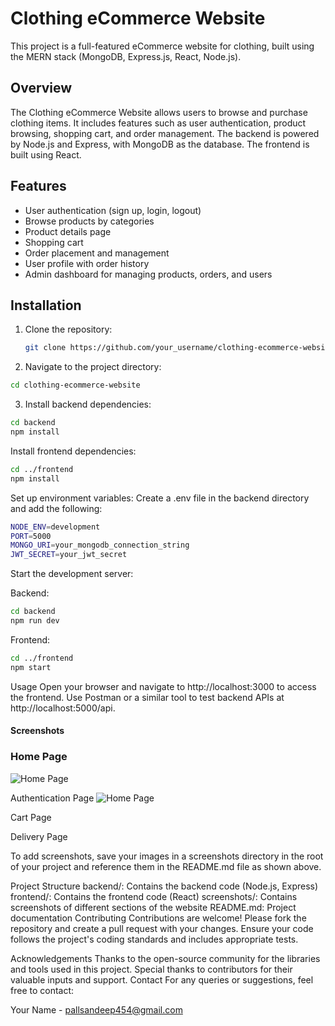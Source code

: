 # Clothing eCommerce Website

This project is a full-featured eCommerce website for clothing, built using the MERN stack (MongoDB, Express.js, React, Node.js).

## Overview

The Clothing eCommerce Website allows users to browse and purchase clothing items. It includes features such as user authentication, product browsing, shopping cart, and order management. The backend is powered by Node.js and Express, with MongoDB as the database. The frontend is built using React.

## Features

- User authentication (sign up, login, logout)
- Browse products by categories
- Product details page
- Shopping cart
- Order placement and management
- User profile with order history
- Admin dashboard for managing products, orders, and users

## Installation

1. Clone the repository:
   ```bash
   git clone https://github.com/your_username/clothing-ecommerce-website.git
   ```
2. Navigate to the project directory:
```bash
cd clothing-ecommerce-website
```

3. Install backend dependencies:
```bash
cd backend
npm install
```

Install frontend dependencies:
```sh
cd ../frontend
npm install
```

Set up environment variables:
Create a .env file in the backend directory and add the following:
```sh
NODE_ENV=development
PORT=5000
MONGO_URI=your_mongodb_connection_string
JWT_SECRET=your_jwt_secret
```
Start the development server:

Backend:
```sh
cd backend
npm run dev
```
Frontend:
```sh
cd ../frontend
npm start
```
Usage
Open your browser and navigate to http://localhost:3000 to access the frontend.
Use Postman or a similar tool to test backend APIs at http://localhost:5000/api.


#### Screenshots
### Home Page
![Home Page](https://drive.google.com/uc?id=1xlWL2DY4uVV4UKkgGYg_ZJackl9m6wN5)

Authentication Page
![Home Page](https://drive.google.com/file/d/1xlWL2DY4uVV4UKkgGYg_ZJackl9m6wN5/view?usp=drive_link)

Cart Page

Delivery Page

To add screenshots, save your images in a screenshots directory in the root of your project and reference them in the README.md file as shown above.

Project Structure
backend/: Contains the backend code (Node.js, Express)
frontend/: Contains the frontend code (React)
screenshots/: Contains screenshots of different sections of the website
README.md: Project documentation
Contributing
Contributions are welcome! Please fork the repository and create a pull request with your changes. Ensure your code follows the project's coding standards and includes appropriate tests.



Acknowledgements
Thanks to the open-source community for the libraries and tools used in this project.
Special thanks to contributors for their valuable inputs and support.
Contact
For any queries or suggestions, feel free to contact:

Your Name - pallsandeep454@gmail.com
